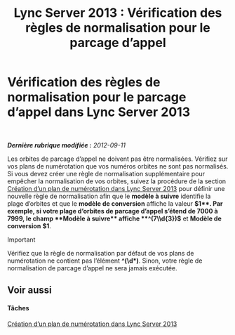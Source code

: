 ﻿---
title: 'Lync Server 2013 : Vérification des règles de normalisation pour le parcage d’appel'
TOCTitle: Vérification des règles de normalisation pour le parcage d’appel
ms:assetid: deaa170f-041e-45cb-8eab-f02931ab541e
ms:mtpsurl: https://technet.microsoft.com/fr-fr/library/Gg398981(v=OCS.15)
ms:contentKeyID: 49299064
ms.date: 05/20/2016
mtps_version: v=OCS.15
ms.translationtype: HT
---

# Vérification des règles de normalisation pour le parcage d’appel dans Lync Server 2013

 

_**Dernière rubrique modifiée :** 2012-09-11_

Les orbites de parcage d’appel ne doivent pas être normalisées. Vérifiez sur vos plans de numérotation que vos numéros orbites ne sont pas normalisés. Si vous devez créer une règle de normalisation supplémentaire pour empêcher la normalisation de vos orbites, suivez la procédure de la section [Création d’un plan de numérotation dans Lync Server 2013](lync-server-2013-create-a-dial-plan.md) pour définir une nouvelle règle de normalisation afin que le **modèle à suivre** identifie la plage d’orbites et que le **modèle de conversion** affiche la valeur **$1**. Par exemple, si votre plage d’orbites de parcage d’appel s’étend de 7000 à 7999, le champ **Modèle à suivre** affiche **^(7\\d{3})$** et **Modèle de conversion** **$1**.

> [!important]  
> Vérifiez que la règle de normalisation par défaut de vos plans de numérotation ne contient pas l’élément <strong>^(\d*)</strong>. Sinon, votre règle de normalisation de parcage d’appel ne sera jamais exécutée.

## Voir aussi

#### Tâches

[Création d’un plan de numérotation dans Lync Server 2013](lync-server-2013-create-a-dial-plan.md)

